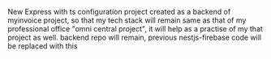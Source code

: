 New Express with ts configuration project created as a backend of myinvoice project, so that my tech stack will remain same as that of my professional office "omni central project", it will help as a practise of my that project as well. backend repo will remain, previous nestjs-firebase code will be replaced with this
